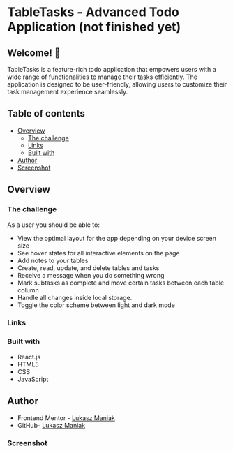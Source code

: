 # TableTasks - Advanced Todo Application (not finished yet)

## Welcome! 👋

TableTasks is a feature-rich todo application that empowers users with a wide range of functionalities to manage their tasks efficiently. The application is designed to be user-friendly, allowing users to customize their task management experience seamlessly.

## Table of contents

- [Overview](#overview)
  - [The challenge](#the-challenge)
  - [Links](#links)
  - [Built with](#built-with)
- [Author](#author)
- [Screenshot](#screenshot)

## Overview

### The challenge

As a user you should be able to:

- View the optimal layout for the app depending on your device screen size
- See hover states for all interactive elements on the page
- Add notes to your tables
- Create, read, update, and delete tables and tasks
- Receive a message when you do something wrong
- Mark subtasks as complete and move certain tasks between each table column
- Handle all changes inside local storage.
- Toggle the color scheme between light and dark mode

### Links

<!-- - Solution URL: [GitHub](https://github.com/LukaszManiak/Frontend-Mentor-REST-Countries)
- Live Site URL: [Netlify](https://lukas-rest-countries.netlify.app/) -->

### Built with

- React.js
- HTML5
- CSS
- JavaScript

## Author

- Frontend Mentor - [Lukasz Maniak](https://www.frontendmentor.io/profile/Mejniak)
- GitHub- [Lukasz Maniak](https://github.com/LukaszManiak)

### Screenshot

<!--
![Screenshot 1](/screenshots/screen1.jpeg?raw=true "Screenshot 1")
![Screenshot 2](/screenshots/screen2.jpeg?raw=true "Screenshot 2")
![Screenshot 3](/screenshots/screen3.jpeg?raw=true "Screenshot 3")
![Screenshot 4](/screenshots/screen4.jpeg?raw=true "Screenshot 4")
![Screenshot 5](/screenshots/screen5.jpeg?raw=true "Screenshot 5 (mobile)") -->
